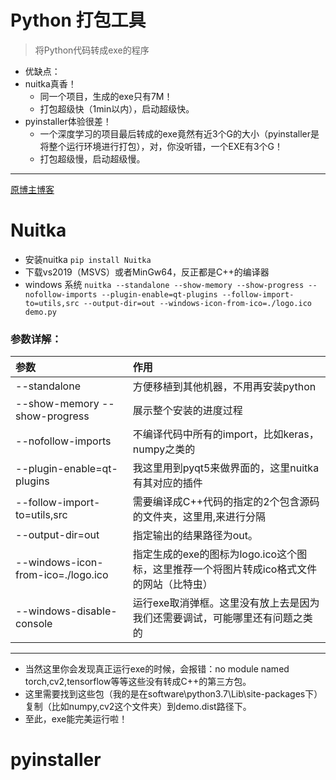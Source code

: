 # Python 打包工具
> 将Python代码转成exe的程序

- 优缺点：
- nuitka真香！
  - 同一个项目，生成的exe只有7M！
  - 打包超级快（1min以内），启动超级快。
- pyinstaller体验很差！
  - 一个深度学习的项目最后转成的exe竟然有近3个G的大小（pyinstaller是将整个运行环境进行打包），对，你没听错，一个EXE有3个G！
  - 打包超级慢，启动超级慢。

--- 

[原博主博客](https://www.lixiaofei2yy.website/python%E7%9A%84%E6%89%93%E5%8C%85%E7%A5%9E%E5%99%A8nuitka)
# Nuitka
- 安装nuitka
`pip install Nuitka`
- 下载vs2019（MSVS）或者MinGw64，反正都是C++的编译器
- windows 系统
`nuitka --standalone --show-memory --show-progress --nofollow-imports --plugin-enable=qt-plugins --follow-import-to=utils,src --output-dir=out --windows-icon-from-ico=./logo.ico demo.py`

### 参数详解：
|   参数     |    作用 | 
| :-------- | :-------- | 
| --standalone | 方便移植到其他机器，不用再安装python|
| --show-memory --show-progress |展示整个安装的进度过程 |
|--nofollow-imports | 不编译代码中所有的import，比如keras，numpy之类的|
| --plugin-enable=qt-plugins  |我这里用到pyqt5来做界面的，这里nuitka有其对应的插件|
|--follow-import-to=utils,src |需要编译成C++代码的指定的2个包含源码的文件夹，这里用,来进行分隔|
|--output-dir=out |指定输出的结果路径为out。|
|--windows-icon-from-ico=./logo.ico  |指定生成的exe的图标为logo.ico这个图标，这里推荐一个将图片转成ico格式文件的网站（比特虫）|
|--windows-disable-console |运行exe取消弹框。这里没有放上去是因为我们还需要调试，可能哪里还有问题之类的|

---

- 当然这里你会发现真正运行exe的时候，会报错：no module named torch,cv2,tensorflow等等这些没有转成C++的第三方包。
- 这里需要找到这些包（我的是在software\python3.7\Lib\site-packages下）复制（比如numpy,cv2这个文件夹）到demo.dist路径下。
- 至此，exe能完美运行啦！
# pyinstaller
